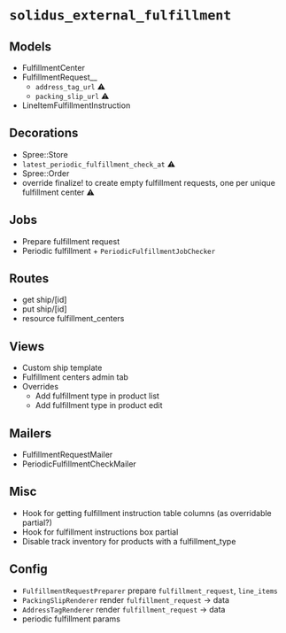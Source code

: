 # `solidus_external_fulfillment`

## Models

* FulfillmentCenter
* FulfillmentRequest__
  * `address_tag_url` ⚠️
  * `packing_slip_url` ⚠️ 
* LineItemFulfillmentInstruction

## Decorations
* Spree::Store
 * `latest_periodic_fulfillment_check_at` ⚠️
* Spree::Order
 * override finalize! to create empty fulfillment requests, one per unique fulfillment center ⚠️

## Jobs
* Prepare fulfillment request
* Periodic fulfillment + `PeriodicFulfillmentJobChecker`

## Routes

* get ship/[id]
* put ship/[id]
* resource fulfillment_centers

## Views

* Custom ship template
* Fulfillment centers admin tab
* Overrides
  * Add fulfillment type in product list
  * Add fulfillment type in product edit

## Mailers

* FulfillmentRequestMailer
* PeriodicFulfillmentCheckMailer

## Misc
* Hook for getting fulfillment instruction table columns (as overridable partial?)
* Hook for fulfillment instructions box partial
* Disable track inventory for products with a fulfillment_type

## Config
* `FulfillmentRequestPreparer` prepare `fulfillment_request`, `line_items`
* `PackingSlipRenderer` render `fulfillment_request` -> data
* `AddressTagRenderer` render `fulfillment_request` -> data
* periodic fulfillment params